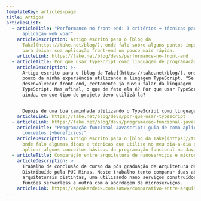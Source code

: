 ```yaml
---
templateKey: articles-page
title: Artigos
articlesList:
  - articleTitle: "Performance no front-end: 3 critérios + técnicas para sua
      aplicação web voar"
    articleDescription: Artigo escrito para o [blog da
      Take](https://take.net/blog/), onde falo sobre alguns pontos importantes
      para deixar sua aplicação front-end um pouco mais rápida.
    articleLink: https://take.net/blog/devs/performance-no-front-end
  - articleTitle: Por que usar TypeScript como linguagem de programação
    articleDescription: >-
      Artigo escrito para o [blog da Take](https://take.net/blog/), onde falo um
      pouco da minha experiência utilizando a lingagem TypeScript. "Se você é um
      desenvolvedor front-end, certamente já ouviu falar da linguagem
      TypeScript. Mas afinal, o que de fato ela é? Por que usar TypeScript? E
      ainda, em que tipo de projeto devo utilizá-la?


      Depois de uma boa caminhada utilizando o TypeScript como linguagem principal do meu dia-a-dia de trabalho, tentarei mostrar as principais vantagens de usá-la nas suas futuras aplicações."
    articleLink: https://take.net/blog/devs/por-que-usar-typescript
  - articleLink: https://take.net/blog/devs/programacao-funcional-javascript
    articleTitle: "Programação funcional Javascript: guia de como aplicar os
      conceitos [+benefícios]"
    articleDescription: Artigo escrito para o [blog da Take](https://take.net/blog/)
      onde falo algumas dicas e técnicas que utilizo no meu dia-a-dia para
      aplicar alguns conceitos básicos da programação funcional no JavaScript.
  - articleTitle: Comparação entre arquitetura de nanoserviços e microserviços
    articleDescription: >
      Trabalho de conclusão de curso da pós graduação de Arquitetura de Software
      Distribuído pela PUC Minas. Neste trabalho tento comparar duas abordagens
      arquiteturais distintas, uma utilizando nano serviços construídos em
      funções serverless e outra com a abordagem de microserviços.
    articleLink: https://speakerdeck.com/samwx/comparativo-entre-arquitetura-de-microsservicos-e-nanosservicos
---
```

